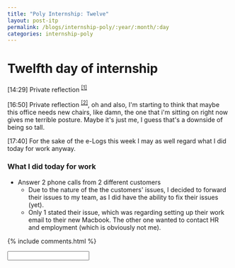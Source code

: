 ```yaml
---
title: "Poly Internship: Twelve"
layout: post-itp
permalink: /blogs/internship-poly/:year/:month/:day
categories: internship-poly
---
```

# Twelfth day of internship


<span class="timestamp">[14:29]</span> Private reflection <sup><a href="#1">[1]</a></sup>

<span class="timestamp">[16:50]</span> Private reflection <sup><a href="#2">[2]</a></sup>, oh and also, I'm starting to think that maybe this office needs new chairs, like damn, the one that i'm sitting on right now gives me terrible posture. Maybe it's just me, I guess that's a downside of being so tall.

<span class="timestamp">[17:40]</span> For the sake of the e-Logs this week I may as well regard what I did today for work anyway.

### What I did today for work
* Answer 2 phone calls from 2 different customers 
    * Due to the nature of the the customers' issues, I decided to forward their issues to my team, as I did have the ability to fix their issues (yet).
    * Only 1 stated their issue, which was regarding setting up their work email to their new Macbook. The other one wanted to contact HR and employment (which is obviously not me).

{% include comments.html %}

<input id="password-input" type="password" class="text-secret" onkeyup="unlock()">

<span class="disable-selection" id="truth" style="display:none;"><sup id="1">[1]</sup> I was utterly upset. Seeing my GPA. Results came out today at the brink of dawn. As I saw it, it was the first time it came below 3. I actually saw it in the morning, but something about seeing it put me in shock until after lunch today.<br><br>3.05 to 2.86. A downward wave<br><br>I felt lost, I felt like a failure. There was no one for me to blame. I found it hard to comprehend. I could not believe it. I really don't know why. <br><br>i don't get it. i don't understand. i don't know why. _&lt;this line was repeated about <a href="/static/images/62725.jpg" target="_blank">62,725 times</a>, removed because jekyll took 41min to build this website when i added this set of repetition in &gt;_<br><br><sup id="2">[2]</sup> Journalling really helps, like oh my goodness. Before accounting to some close friends and my harvest group leader, i found that I should be real with myself. If a problem is in your face, do not run away and hide. My **GPA isn't everything**, one of my close friends mentioned. They're right. I think today was God's test of whether I would run & hide in despair, or be real & transparent and continue to worship and praise Him. To be frank, when I saw my GPA for the first time, my spirit in me already left the post-it note in my mind's controls to choose the latter. Today, I made a resolve to continue to glorify His Name over my own selfishness.<br><br>Chances are, if you happen to be the 2023 March Intern, today would be when you check out your results. Can I invite you to seek God, no matter how good or bad your results came to be?</span>

